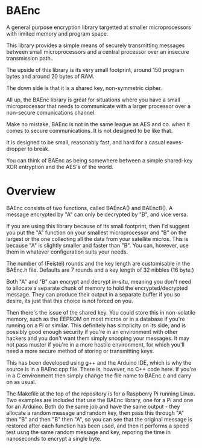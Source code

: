 # BAEnc
A general purpose encryption library targetted at smaller microprocessors with limited memory and program space.

This library provides a simple means of securely transmitting messages between small microprocessors
and a central processor over an insecure transmission path..

The upside of this library is its very small footprint, around 150 program bytes and around 20 bytes of RAM.

The down side is that it is a shared key, non-symmetric cipher.

All up, the BAEnc library is great for situations where you have a small microprocessor that needs to communicate
with a larger processor over a non-secure comunications channel.

Make no mistake, BAEnc is not in the same league as AES and co. when it comes to secure communications. It is not designed to be like that.

It is designed to be small, reasonably fast, and hard for a casual eaves-dropper to break.

You can think of BAEnc as being somewhere between a simple shared-key XOR entryption and the AES's of the world.


# Overview

BAEnc consists of two functions, called BAEncA() and BAEncB(). A message encrypted by "A" can only be decrypted by "B", and vice versa.

If you are using this library because of its small footprint, then I'd suggest you put the "A" function on your smallest microprocessor
and "B" on the largest or the one collecting all the data from your satellite micros. This is because "A" is slightly smaller and faster than "B".
You can, however, use them in whatever configuration suits your needs.

The number of (Feistel) rounds and the key length are customisable in the BAEnc.h file. Defaults are 7 rounds and a key length of 32 nibbles (16 byte.)

Both "A" and "B" can encrypt and decrypt in-situ, meaning you don't need to allocate a separate chunk of memory to hold the encrypted/decrypted message.
They can produce their output in a separate buffer if you so desire, its just that this choice is not forced on you.

Then there's the issue of the shared key. You could store this in non-volatile memory, such as the EEPROM on most micros or in a database
if you're running on a Pi or similar. This definitely has simplicity on its side, and is possibly good enough security if you're in an
environment with other hackers and you don't want them simply snooping your messages. It may not pass muster if you're in a more hostile environment,
for which you'll need a more secure method of storing or transmitting keys.

This has been developed using g++ and the Arduino IDE, which is why the source is in a BAEnc.cpp file. There is, however,
no C++ code here. If you're in a C environment then simply change the file name to BAEnc.c and carry on as usual.

The Makefile at the top of the repository is for a Raspberry Pi running Linux.
Two examples are included that use the BAEnc library, one for a Pi and one for an Arduino. Both do the same job and have the same output -
they allocate a random message and random key, then pass this through "A" then "B" and then "B" then "A", so you can see that the original
message is restored after each function has been used, and then it performs a speed test usng the same random message and key, reporing the
time in nanoseconds to encrypt a single byte.
